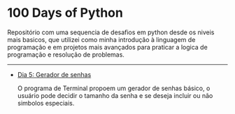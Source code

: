 # 100 Days of Python

Repositório com uma sequencia de desafios em python desde os niveis mais basicos, que utilizei como minha introdução
à linguagem de programação e em projetos mais avançados para praticar a logica de programação e resolução de problemas.

---

- [Dia 5: Gerador de senhas](https://github.com/FerrMath/100_days_of_python/tree/master/day_5)

    O programa de Terminal propoem um gerador de senhas básico, o usuário pode decidir o tamanho da senha e se deseja incluir ou não simbolos especiais.